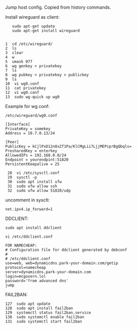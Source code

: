 Jump host config.
Copied from history commands.

Install wireguard as client:

       sudo apt-get update
       sudo apt-get install wireguard


	1  cd /etc/wireguard/
	2  ls
	3  clear
	4  w
	5  umask 077
	6  wg genkey > privatekey
	7  ls
	8  wg pubkey < privatekey > publickey
	9  ls
	10  vi wg0.conf
   	11  cat privatekey
	12  vi wg0.conf
	13  sudo wg-quick up wg0

Example for wg conf:

	/etc/wireguard/wg0.conf

	[Interface]
	PrivateKey = somekey 
	Address = 10.7.0.13/24

	[Peer]
	PublicKey = kCjlPxD12n0xZf1Pa/KlCMgLii7LjjMEPcprBgQbqls=
	PresharedKey = enterkey
	AllowedIPs = 192.168.0.0/24
	Endpoint = yourendpint:51820
	PersistentKeepalive = 25

  	 28  vi /etc/sysctl.conf
  	 29  sysctl -p
  	 30  sudo apt install ufw
  	 31  sudo ufw allow ssh
	 32  sudo ufw allow 51820/udp

uncomment in sysctl: 

	net.ipv4.ip_forward=1

DDCLIENT:

	sudo apt install ddclient

	vi /etc/ddclient.conf

	FOR NAMECHEAP:
	# Configuration file for ddclient generated by debconf
	#
	# /etc/ddclient.conf
	use=web, web=dynamicdns.park-your-domain.com/getip
	protocol=namecheap
	server=dynamicdns.park-your-domain.com
	login=mcgovern.lol
	password='from advanced dns'
	jump

FAIL2BAN:

  	127  sudo apt update
  	128  sudo apt install fail2ban
  	129  systemctl status fail2ban.service
  	130  sudo systemctl enable fail2ban
  	131  sudo systemctl start fail2ban



